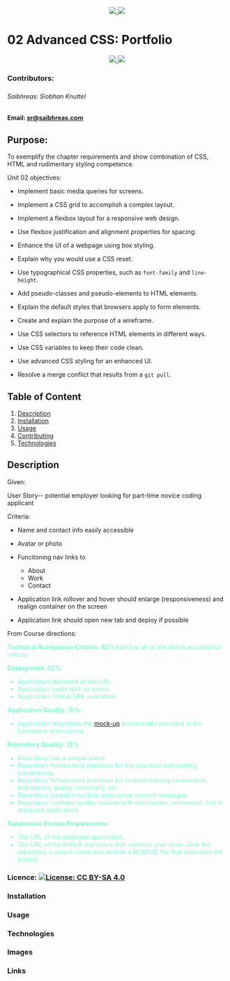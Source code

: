 <p align='center'>
  <a href="https://github.com/saibhreas">
    <img src="https://img.shields.io/badge/GitHub-100000?style=flat&logo=github&logoColor=white">
  </a>
  
  <a href='https://www.linkedin.com/in/siobhanknuttel'>
      <img src='https://img.shields.io/badge/LinkedIn-blue?style=flat&logo=linkedin&labelColor=blue'></a>

# 02 Advanced CSS: Portfolio

<p align='center'>
  <a href= #><img src="https://img.shields.io/badge/HTML5-E34F26?tyle=flat&logo=html5&logoColor=white"> 
  </a>
  <a href= # ><img src="https://img.shields.io/badge/CSS3-1572B6?style=flat&logo=css3&logoColor=white"></a>
</p>
  
<h3>Contributors:<h3>

<h6>Saibhreas: Siobhan Knuttel</h6>

#### Email: sr@saibhreas.com

## Purpose:

To exemplify the chapter requirements and show combination of CSS, HTML and rudimentary styling competence.

Unit 02 objectives:

- Implement basic media queries for screens.

- Implement a CSS grid to accomplish a complex layout.

- Implement a flexbox layout for a responsive web design.

- Use flexbox justification and alignment properties for spacing.

- Enhance the UI of a webpage using box styling.

- Explain why you would use a CSS reset.

- Use typographical CSS properties, such as `font-family` and `line-height`.

- Add pseudo-classes and pseudo-elements to HTML elements.

- Explain the default styles that browsers apply to form elements.

- Create and explain the purpose of a wireframe.

- Use CSS selectors to reference HTML elements in different ways.

- Use CSS variables to keep their code clean.

- Use advanced CSS styling for an enhanced UI.

- Resolve a merge conflict that results from a `git pull`.

## Table of Content

1. [Description](#description)
2. [Installation](#instalation)
3. [Usage](#usage)
4. [Contributing](#contributing)
5. [Technologies](#technologies)


## Description

Given:

User Story-- potential employer looking for part-time novice coding applicant

Criteria:

- Name and contact info easily accessible

- Avatar or photo

- Funcitoning nav links to

  - About
  - Work
  - Contact

- Application link rollover and hover should enlarge (responsiveness) and realign container on the screen

- Application link should open new tab and deploy if possible

From Course directions:

<p style="color:aquamarine;font-size= 10px;">
  <strong>Technical Acceptance Criteria: 40%</strong>Satisfies all of the above acceptance criteria.
</p>

<p style="color:aquamarine;font-size= 10px;">
  <strong>Deployment: 32%</strong>
  <ul>
    <li style="color:aquamarine;font-size= 10px;">
      Application deployed at live URL. 
    </li>
    <li style="color:aquamarine;font-size= 10px;">
      Application loads with no errors
    </li>
    <li style="color:aquamarine;font-size= 10px;">
      Application GitHub URL submitted.
    </li>

  </ul>
</p>
<p style="color:aquamarine;font-size= 10px;">
  <strong>Application Quality: 15%</strong>
  <ul>
    <li style="color:aquamarine;font-size= 10px;">Application resembles the <a href="./Assets/02-advanced-css-homework-demo.gif">mock-up</a>
     functionality provided in the homework instructions.
    </li>
  </ul>
</p>

<p style="color:aquamarine;font-size= 10px;">
  <strong>Repository Quality: 13%</strong>
  <ul>
    <li style="color:aquamarine;font-size= 10px;">
      Repository has a unique name.
    </li>
    <li style="color:aquamarine;font-size= 10px;">
      Repository follows best practices for file structure and naming conventions.
    </li>
    <li style="color:aquamarine;font-size= 10px;">
      Repository follows best practices for class/id naming conventions, indentation, quality comments, etc.
    </li>
    <li style="color:aquamarine;font-size= 10px;">
      Repository contains multiple descriptive commit messages.
    </li>
    <li style="color:aquamarine;font-size= 10px;">
      Repository contains quality readme with description, screenshot, link to deployed application.
    </li>
  </ul>
</p>

<p style="color:aquamarine;font-size= 10px;">
  <strong> Submission Review Requirements</strong>
  <ul>
    <li style="color:aquamarine;font-size= 10px;">
      The URL of the deployed application.
    </li>
    <li style="color:aquamarine;font-size= 10px;">
      The URL of the GitHub repository that contains your code. Give the repository a unique name and include a README file that describes the project.
    </li>
  </ul>
</p>

### Licence: [![License: CC BY-SA 4.0](https://img.shields.io/badge/License-CC_BY--SA_4.0-lightgrey.svg)](https://creativecommons.org/licenses/by-sa/4.0/)

### Installation

### Usage

### Technologies

### Images

### Links
